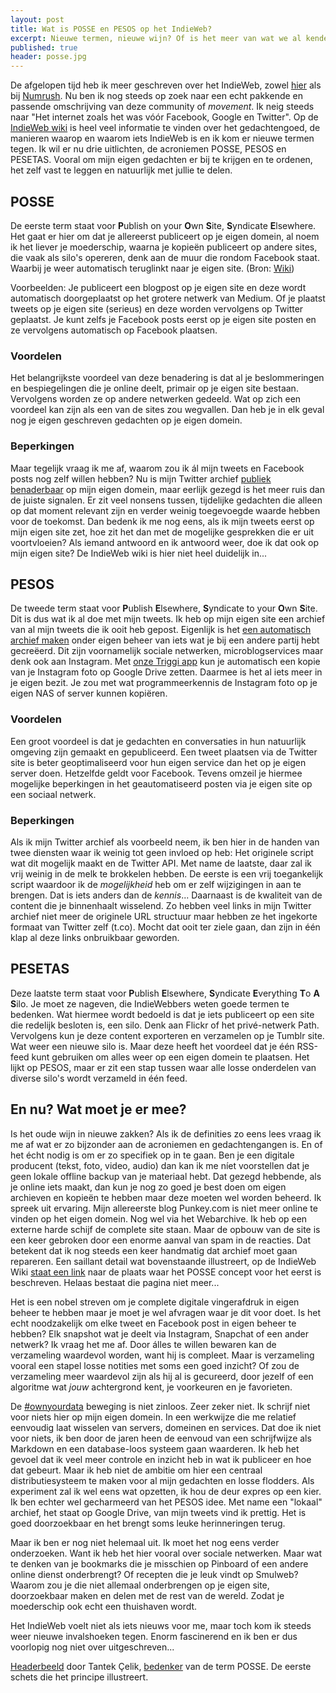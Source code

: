 ```yaml
---
layout: post
title: Wat is POSSE en PESOS op het IndieWeb?
excerpt: Nieuwe termen, nieuwe wijn? Of is het meer van wat we al kenden?
published: true
header: posse.jpg
---
```

De afgelopen tijd heb ik meer geschreven over het IndieWeb, zowel [hier][1] als bij [Numrush][2]. Nu ben ik nog steeds op zoek naar een echt pakkende en passende omschrijving van deze community of _movement_. Ik neig steeds naar "Het internet zoals het was vóór Facebook, Google en Twitter". 
Op de [IndieWeb wiki][3] is heel veel informatie te vinden over het gedachtengoed, de manieren waarop en waarom iets IndieWeb is en ik kom er nieuwe termen tegen. Ik wil er nu drie uitlichten, de acroniemen POSSE, PESOS en PESETAS. Vooral om mijn eigen gedachten er bij te krijgen en te ordenen, het zelf vast te leggen en natuurlijk met jullie te delen. 

## POSSE
De eerste term staat voor **P**ublish on your **O**wn **S**ite, **S**yndicate **E**lsewhere. Het gaat er hier om dat je allereerst publiceert op je eigen domein, al noem ik het liever je moederschip, waarna je kopieën publiceert op andere sites, die vaak als silo's opereren, denk aan de muur die rondom Facebook staat. Waarbij je weer automatisch teruglinkt naar je eigen site. (Bron: [Wiki][4])

Voorbeelden: Je publiceert een blogpost op je eigen site en deze wordt automatisch doorgeplaatst op het grotere netwerk van Medium. Of je plaatst tweets op je eigen site (serieus) en deze worden vervolgens op Twitter geplaatst. Je kunt zelfs je Facebook posts eerst op je eigen site posten en ze vervolgens automatisch op Facebook plaatsen. 

### Voordelen
Het belangrijkste voordeel van deze benadering is dat al je beslommeringen en bespiegelingen die je online deelt, primair op je eigen site bestaan. Vervolgens worden ze op andere netwerken gedeeld. Wat op zich een voordeel kan zijn als een van de sites zou wegvallen. Dan heb je in elk geval nog je eigen geschreven gedachten op je eigen domein.

### Beperkingen
Maar tegelijk vraag ik me af, waarom zou ik ál mijn tweets en Facebook posts nog zelf willen hebben? Nu is mijn Twitter archief [publiek benaderbaar][5] op mijn eigen domein, maar eerlijk gezegd is het meer ruis dan de juiste signalen. Er zit veel nonsens tussen, tijdelijke gedachten die alleen op dat moment relevant zijn en verder weinig toegevoegde waarde hebben voor de toekomst. 
Dan bedenk ik me nog eens, als ik mijn tweets eerst op mijn eigen site zet, hoe zit het dan met de mogelijke gesprekken die er uit voortvloeien? Als iemand antwoord en ik antwoord weer, doe ik dat ook op mijn eigen site? De IndieWeb wiki is hier niet heel duidelijk in...

## PESOS
De tweede term staat voor **P**ublish **E**lsewhere, **S**yndicate to your **O**wn **S**ite. Dit is dus wat ik al doe met mijn tweets. Ik heb op mijn eigen site een archief van al mijn tweets die ik ooit heb gepost. Eigenlijk is het [een automatisch archief maken][6] onder eigen beheer van iets wat je bij een andere partij hebt gecreëerd. Dit zijn voornamelijk sociale netwerken, microblogservices maar denk ook aan Instagram. Met [onze Triggi app][7] kun je automatisch een kopie van je Instagram foto op Google Drive zetten. Daarmee is het al iets meer in je eigen bezit. Je zou met wat programmeerkennis de Instagram foto op je eigen NAS of server kunnen kopiëren. 

### Voordelen
Een groot voordeel is dat je gedachten en conversaties in hun natuurlijk omgeving zijn gemaakt en gepubliceerd. Een tweet plaatsen via de Twitter site is beter geoptimaliseerd voor hun eigen service dan het op je eigen server doen. Hetzelfde geldt voor Facebook. Tevens omzeil je hiermee mogelijke beperkingen in het geautomatiseerd posten via je eigen site op een sociaal netwerk. 

### Beperkingen
Als ik mijn Twitter archief als voorbeeld neem, ik ben hier in de handen van twee diensten waar ik weinig tot geen invloed op heb: Het originele script wat dit mogelijk maakt en de Twitter API. Met name de laatste, daar zal ik vrij weinig in de melk te brokkelen hebben. De eerste is een vrij toegankelijk script waardoor ik de _mogelijkheid_ heb om er zelf wijzigingen in aan te brengen. Dat is iets anders dan de _kennis_...
Daarnaast is de kwaliteit van de content die je binnenhaalt wisselend. Zo hebben veel links in mijn Twitter archief niet meer de originele URL structuur maar hebben ze het ingekorte formaat van Twitter zelf (t.co). Mocht dat ooit ter ziele gaan, dan zijn in één klap al deze links onbruikbaar geworden. 

## PESETAS
Deze laatste term staat voor **P**ublish **E**lsewhere, **S**yndicate **E**verything **T**o **A** **S**ilo. Je moet ze nageven, die IndieWebbers weten goede termen te bedenken. Wat hiermee wordt bedoeld is dat je iets publiceert op een site die redelijk besloten is, een silo. Denk aan Flickr of het privé-netwerk Path. Vervolgens kun je deze content exporteren en verzamelen op je Tumblr site. Wat weer een nieuwe silo is. Maar deze heeft het voordeel dat je één RSS-feed kunt gebruiken om alles weer op een eigen domein te plaatsen. Het lijkt op PESOS, maar er zit een stap tussen waar alle losse onderdelen van diverse silo's wordt verzameld in één feed. 

## En nu? Wat moet je er mee?
Is het oude wijn in nieuwe zakken? Als ik de definities zo eens lees vraag ik me af wat er zo bijzonder aan de acroniemen en gedachtengangen is. En of het écht nodig is om er zo specifiek op in te gaan. 
Ben je een digitale producent (tekst, foto, video, audio) dan kan ik me níet voorstellen dat je geen lokale offline backup van je materiaal hebt. Dat gezegd hebbende, als je online iets maakt, dan kun je nog zo goed je best doen om eigen archieven en kopieën te hebben maar deze moeten wel worden beheerd. Ik spreek uit ervaring. Mijn allereerste blog Punkey.com is niet meer online te vinden op het eigen domein. Nog wel via het Webarchive. Ik heb op een externe harde schijf de complete site staan. Maar de opbouw van de site is een keer gebroken door een enorme aanval van spam in de reacties. Dat betekent dat ik nog steeds een keer handmatig dat archief moet gaan repareren. Een saillant detail wat bovenstaande illustreert, op de IndieWeb Wiki [staat een link][8] naar de plaats waar het POSSE concept voor het eerst is beschreven. Helaas bestaat die pagina niet meer...

Het is een nobel streven om je complete digitale vingerafdruk in eigen beheer te hebben maar je moet je wel afvragen waar je dit voor doet. Is het echt noodzakelijk om elke tweet en Facebook post in eigen beheer te hebben? Elk snapshot wat je deelt via Instagram, Snapchat of een ander netwerk? Ik vraag het me af. Door álles te willen bewaren kan de verzameling waardevol worden, want hij is compleet. Maar is verzameling vooral een stapel losse notities met soms een goed inzicht? Of zou de verzameling meer waardevol zijn als hij al is gecureerd, door jezelf of een algoritme wat _jouw_ achtergrond kent, je voorkeuren en je favorieten. 

De [\#ownyourdata][9] beweging is niet zinloos. Zeer zeker niet. Ik schrijf niet voor niets hier op mijn eigen domein. In een werkwijze die me relatief eenvoudig laat wisselen van servers, domeinen en services. Dat doe ik niet voor niets, ik ben door de jaren heen de eenvoud van een schrijfwijze als Markdown en een database-loos systeem gaan waarderen. Ik heb het gevoel dat ik veel meer controle en inzicht heb in wat ik publiceer en hoe dat gebeurt. 
Maar ik heb niet de ambitie om hier een centraal distributiesysteem te maken voor al mijn gedachten en losse flodders. Als experiment zal ik wel eens wat opzetten, ik hou de deur expres op een kier. Ik ben echter wel gecharmeerd van het PESOS idee. Met name een "lokaal" archief, het staat op Google Drive, van mijn tweets vind ik prettig. Het is goed doorzoekbaar en het brengt soms leuke herinneringen terug. 

Maar ik ben er nog niet helemaal uit. Ik moet het nog eens verder onderzoeken.    Want ik heb het hier vooral over sociale netwerken. Maar wat te denken van je bookmarks die je misschien op Pinboard of een andere online dienst onderbrengt? Of recepten die je leuk vindt op Smulweb? Waarom zou je die niet allemaal onderbrengen op je eigen site, doorzoekbaar maken en delen met de rest van de wereld. Zodat je moederschip ook echt een thuishaven wordt. 

Het IndieWeb voelt niet als iets nieuws voor me, maar toch kom ik steeds weer nieuwe invalshoeken tegen. Enorm fascinerend en ik ben er dus voorlopig nog niet over uitgeschreven...

[Headerbeeld][10] door Tantek Çelik, [bedenker][11] van de term POSSE. De eerste schets die het principe illustreert.

[1]:	/Indieweb
[2]:	/Numrush-Column/
[3]:	https://indieweb.org/
[4]:	https://indieweb.org/POSSE
[5]:	http://twitter.frankmeeuwsen.com/
[6]:	https://indieweb.org/PESOS
[7]:	https://triggi.com
[8]:	https://indieweb.org/POSSE#Background
[9]:	http://stream.boffosocko.com/2016/i-just-finished-importing-all-of-my-instagram-posts-pesos
[10]:	https://www.flickr.com/photos/tantek/5301870765/
[11]:	http://tantek.com/2012/173/t1/posse-core-indieweb-approach